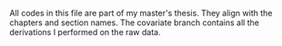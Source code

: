 All codes in this file are part of my master's thesis. They align with the chapters and section names. The covariate branch contains all the derivations I performed on the raw data.
